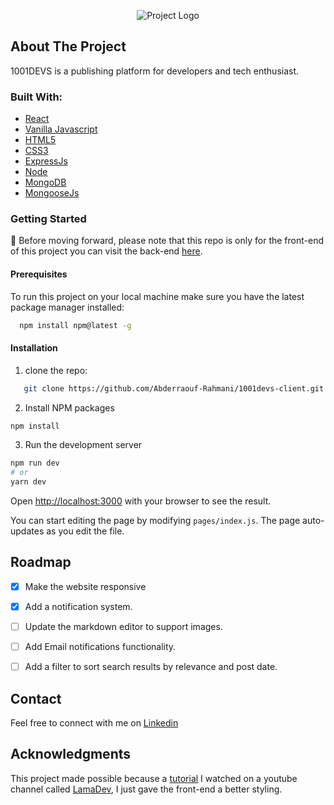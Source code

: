 <div align='center' >

![Project Logo](https://www.abderraouf-rahmani.dev/images/logos/1001devs-logo.png)
</div>



## About The Project
1001DEVS is a publishing platform for developers and tech enthusiast.

### Built With:
- [React](https://reactjs.org/)
- [Vanilla Javascript](https://developer.mozilla.org/en-US/docs/Web/JavaScript)
- [HTML5](https://developer.mozilla.org/en-US/docs/Glossary/HTML5)
- [CSS3](https://developer.mozilla.org/en-US/docs/Web/CSS)
- [ExpressJs](https://expressjs.com/)
- [Node](https://nodejs.org/)
- [MongoDB](https://www.mongodb.com/)
- [MongooseJs](https://mongoosejs.com/)


### Getting Started
📍 Before moving forward, please note that this repo is only for the front-end of this project you can visit the back-end [here](https://github.com/Abderraouf-Rahmani/1001devs-api).
#### Prerequisites
To run this project on your local machine make sure you have the latest package manager installed:
```sh
  npm install npm@latest -g
  ```
#### Installation
1. clone the repo:
```sh
   git clone https://github.com/Abderraouf-Rahmani/1001devs-client.git
```
2.  Install NPM packages
   ```sh
   npm install
```

3. Run the development server


```bash
npm run dev
# or
yarn dev
```

Open [http://localhost:3000](http://localhost:3000) with your browser to see the result.

You can start editing the page by modifying `pages/index.js`. The page auto-updates as you edit the file.

## Roadmap

- [x] Make the website responsive
- [x] Add a notification system.
- [ ] Update the markdown editor to support images.
- [ ] Add Email notifications functionality.
- [ ] Add a filter to sort search results by relevance and post date.


## Contact
Feel free to connect with me on [Linkedin](https://www.linkedin.com/in/a-rahmani/)

## Acknowledgments

This project made possible because a [tutorial](https://www.youtube.com/watch?v=tlTdbc5byAs) I watched on a youtube channel called [LamaDev](https://www.youtube.com/c/LamaDev), I just gave the front-end a better styling.
